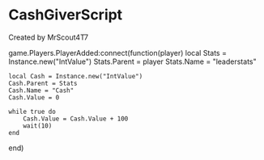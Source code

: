 # CashGiverScript
Created by MrScout4T7

game.Players.PlayerAdded:connect(function(player)
	local Stats = Instance.new("IntValue")
	Stats.Parent = player
	Stats.Name = "leaderstats"
	
	local Cash = Instance.new("IntValue")
	Cash.Parent = Stats
	Cash.Name = "Cash"
	Cash.Value = 0
	
	while true do
		Cash.Value = Cash.Value + 100
		wait(10)
	end
end)
